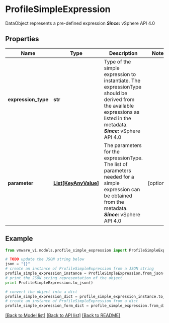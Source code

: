 # ProfileSimpleExpression

DataObject represents a pre-defined expression  ***Since:*** vSphere API 4.0 

## Properties
Name | Type | Description | Notes
------------ | ------------- | ------------- | -------------
**expression_type** | **str** | Type of the simple expression to instantiate.  The expressionType should be derived from the available expressions as listed in the metadata.  ***Since:*** vSphere API 4.0  | 
**parameter** | [**List[KeyAnyValue]**](KeyAnyValue.md) | The parameters for the expressionType.  The list of parameters needed for a simple expression can be obtained from the metadata.  ***Since:*** vSphere API 4.0  | [optional] 

## Example

```python
from vmware_vi.models.profile_simple_expression import ProfileSimpleExpression

# TODO update the JSON string below
json = "{}"
# create an instance of ProfileSimpleExpression from a JSON string
profile_simple_expression_instance = ProfileSimpleExpression.from_json(json)
# print the JSON string representation of the object
print ProfileSimpleExpression.to_json()

# convert the object into a dict
profile_simple_expression_dict = profile_simple_expression_instance.to_dict()
# create an instance of ProfileSimpleExpression from a dict
profile_simple_expression_form_dict = profile_simple_expression.from_dict(profile_simple_expression_dict)
```
[[Back to Model list]](../README.md#documentation-for-models) [[Back to API list]](../README.md#documentation-for-api-endpoints) [[Back to README]](../README.md)


